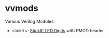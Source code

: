 # vvmods
Various Verilog Modules

- stickit.v: [StickIt! LED Digits](https://xess.com/manuals/StickIt-LedDigits-manual-v2_0.pdf) with PMOD header
